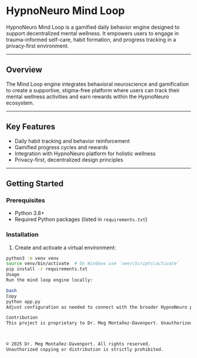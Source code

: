 # HypnoNeuro Mind Loop

HypnoNeuro Mind Loop is a gamified daily behavior engine designed to support decentralized mental wellness. It empowers users to engage in trauma-informed self-care, habit formation, and progress tracking in a privacy-first environment.

---

## Overview

The Mind Loop engine integrates behavioral neuroscience and gamification to create a supportive, stigma-free platform where users can track their mental wellness activities and earn rewards within the HypnoNeuro ecosystem.

---

## Key Features

- Daily habit tracking and behavior reinforcement  
- Gamified progress cycles and rewards  
- Integration with HypnoNeuro platform for holistic wellness  
- Privacy-first, decentralized design principles  

---

## Getting Started

### Prerequisites

- Python 3.8+  
- Required Python packages (listed in `requirements.txt`)  

### Installation

1. Create and activate a virtual environment:

```bash
python3 -m venv venv
source venv/bin/activate  # On Windows use `venv\Scripts\activate`
pip install -r requirements.txt
Usage
Run the mind loop engine locally:

bash
Copy
python app.py
Adjust configuration as needed to connect with the broader HypnoNeuro platform.

Contribution
This project is proprietary to Dr. Meg Montañez-Davenport. Unauthorized copying or distribution is prohibited. Please contact the owner for collaboration opportunities.



© 2025 Dr. Meg Montañez-Davenport. All rights reserved.
Unauthorized copying or distribution is strictly prohibited.
